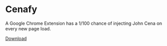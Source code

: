 # Cenafy

A Google Chrome Extension has a 1/100 chance of injecting John Cena on every new page load.

[Download](https://chrome.google.com/webstore/detail/cenafy/ndchmakhfaakbkhnkdgambadneloplnn/)
